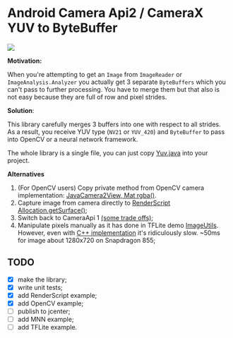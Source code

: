 # Android Camera Api2 / CameraX YUV to ByteBuffer

![](https://github.com/gordinmitya/yuv2buf/workflows/Android%20CI/badge.svg)

**Motivation:**

When you're attempting to get an `Image` from `ImageReader` or `ImageAnalysis.Analyzer` you actually get 3 separate `ByteBuffers` which you can't pass to further processing. You have to merge them but that also is not easy because they are full of row and pixel strides.

**Solution**:

This library carefully merges 3 buffers into one with respect to all strides. As a result, you receive YUV type (`NV21` or `YUV_420`) and `ByteBuffer` to pass into OpenCV or a neural network framework.

The whole library is a single file, you can just copy [Yuv.java](yuv2buf/src/main/java/ru/gordinmitya/yuv2buf/Yuv.java) into your project.

**Alternatives**

1. (For OpenCV users) Copy private method from OpenCV camera implementation: [JavaCamera2View, Mat rgba()](https://github.com/opencv/opencv/blob/master/modules/java/generator/android-21/java/org/opencv/android/JavaCamera2View.java#L344).
2. Capture image from camera directly to [RenderScript Allocation.getSurface()](https://developer.android.com/reference/android/renderscript/Allocation#getSurface());
3. Switch back to CameraApi 1 [(some trade offs)](https://github.com/tensorflow/tensorflow/issues/22620);
4. Manipulate pixels manually as it has done in TFLite demo [ImageUtils](https://github.com/tensorflow/tensorflow/blob/master/tensorflow/examples/android/src/org/tensorflow/demo/env/ImageUtils.java#L161).
    However, even with [C++ implementation](https://github.com/tensorflow/tensorflow/blob/master/tensorflow/examples/android/jni/yuv2rgb.cc#L61)
    it's ridiculously slow. ~50ms for image about 1280x720 on Snapdragon 855;


## TODO

- [x] make the library;
- [x] write unit tests;
- [x] add RenderScript example;
- [x] add OpenCV example;
- [ ] publish to jcenter;
- [ ] add MNN example;
- [ ] add TFLite example.